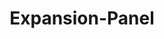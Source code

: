 ---
layout: pattern-lyne.njk
tags: 
    - lyne_en
    - lyne_components_en
    - lyne_components_expansion_panel_en
    - lyne_components_accordion_child_en
    - is_in_folder_en
key: expansion-panel-lyne_en
title: Expansion-Panel
parent: accordion-folder-lyne_en
order: 240
---